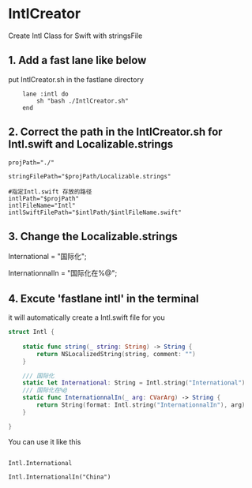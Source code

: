 # IntlCreator
Create Intl Class for Swift with stringsFile

## 1. Add a fast lane like below

put IntlCreator.sh in the fastlane directory

```
    lane :intl do
        sh "bash ./IntlCreator.sh"
    end
```

## 2. Correct the path in the IntlCreator.sh for Intl.swift and Localizable.strings

```
projPath="./"

stringFilePath="$projPath/Localizable.strings"

#指定Intl.swift 存放的路径
intlPath="$projPath"
intlFileName="Intl"
intlSwiftFilePath="$intlPath/$intlFileName.swift"
```

## 3. Change the Localizable.strings
 
International = "国际化";

InternationnalIn = "国际化在%@";

## 4. Excute 'fastlane intl' in the terminal

it will automatically create a Intl.swift file for you

``` swift
struct Intl {
    
    static func string(_ string: String) -> String {
        return NSLocalizedString(string, comment: "")
    }

    /// 国际化
    static let International: String = Intl.string("International")
    /// 国际化在%@
    static func InternationnalIn(_ arg: CVarArg) -> String {
        return String(format: Intl.string("InternationnalIn"), arg)
    }

}

```

You can use it like this

```

Intl.International

Intl.InternationalIn("China")

```

